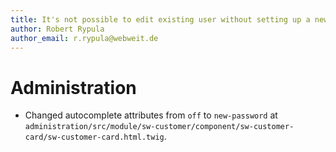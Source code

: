```yaml
---
title: It's not possible to edit existing user without setting up a new password when browser remembers it (Chrome)
author: Robert Rypula
author_email: r.rypula@webweit.de
---
```

# Administration
* Changed autocomplete attributes from `off` to `new-password` at `administration/src/module/sw-customer/component/sw-customer-card/sw-customer-card.html.twig`.
